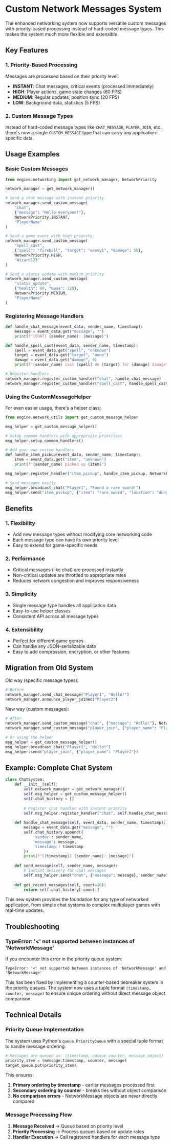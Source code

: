 # Custom Network Messages System

The enhanced networking system now supports versatile custom messages with priority-based processing instead of hard-coded message types. This makes the system much more flexible and extensible.

## Key Features

### 1. Priority-Based Processing
Messages are processed based on their priority level:
- **INSTANT**: Chat messages, critical events (processed immediately)
- **HIGH**: Player actions, game state changes (60 FPS)
- **MEDIUM**: Regular updates, position sync (20 FPS)
- **LOW**: Background data, statistics (5 FPS)

### 2. Custom Message Types
Instead of hard-coded message types like `CHAT_MESSAGE`, `PLAYER_JOIN`, etc., there's now a single `CUSTOM_MESSAGE` type that can carry any application-specific data.

## Usage Examples

### Basic Custom Messages

```python
from engine.networking import get_network_manager, NetworkPriority

network_manager = get_network_manager()

# Send a chat message with instant priority
network_manager.send_custom_message(
    "chat", 
    {"message": "Hello everyone!"}, 
    NetworkPriority.INSTANT, 
    "PlayerName"
)

# Send a game event with high priority
network_manager.send_custom_message(
    "spell_cast", 
    {"spell": "fireball", "target": "enemy1", "damage": 50}, 
    NetworkPriority.HIGH, 
    "Wizard123"
)

# Send a status update with medium priority
network_manager.send_custom_message(
    "status_update", 
    {"health": 80, "mana": 120}, 
    NetworkPriority.MEDIUM, 
    "PlayerName"
)
```

### Registering Message Handlers

```python
def handle_chat_message(event_data, sender_name, timestamp):
    message = event_data.get("message", "")
    print(f"[CHAT] {sender_name}: {message}")

def handle_spell_cast(event_data, sender_name, timestamp):
    spell = event_data.get("spell", "unknown")
    target = event_data.get("target", "none")
    damage = event_data.get("damage", 0)
    print(f"{sender_name} cast {spell} on {target} for {damage} damage")

# Register handlers
network_manager.register_custom_handler("chat", handle_chat_message)
network_manager.register_custom_handler("spell_cast", handle_spell_cast)
```

### Using the CustomMessageHelper

For even easier usage, there's a helper class:

```python
from engine.network_utils import get_custom_message_helper

msg_helper = get_custom_message_helper()

# Setup common handlers with appropriate priorities
msg_helper.setup_common_handlers()

# Add your own custom handlers
def handle_item_pickup(event_data, sender_name, timestamp):
    item = event_data.get("item", "unknown")
    print(f"{sender_name} picked up {item}")

msg_helper.register_handler("item_pickup", handle_item_pickup, NetworkPriority.HIGH)

# Send messages easily
msg_helper.broadcast_chat("Player1", "Found a rare sword!")
msg_helper.send("item_pickup", {"item": "rare_sword", "location": "dungeon"}, "Player1")
```

## Benefits

### 1. **Flexibility**
- Add new message types without modifying core networking code
- Each message type can have its own priority level
- Easy to extend for game-specific needs

### 2. **Performance**
- Critical messages (like chat) are processed instantly
- Non-critical updates are throttled to appropriate rates
- Reduces network congestion and improves responsiveness

### 3. **Simplicity**
- Single message type handles all application data
- Easy-to-use helper classes
- Consistent API across all message types

### 4. **Extensibility**
- Perfect for different game genres
- Can handle any JSON-serializable data
- Easy to add compression, encryption, or other features

## Migration from Old System

Old way (specific message types):
```python
# Before
network_manager.send_chat_message("Player1", "Hello!")
network_manager.announce_player_joined("Player2")
```

New way (custom messages):
```python
# After
network_manager.send_custom_message("chat", {"message": "Hello!"}, NetworkPriority.INSTANT, "Player1")
network_manager.send_custom_message("player_join", {"player_name": "Player2"}, NetworkPriority.HIGH)

# Or using the helper
msg_helper = get_custom_message_helper()
msg_helper.broadcast_chat("Player1", "Hello!")
msg_helper.send("player_join", {"player_name": "Player2"})
```

## Example: Complete Chat System

```python
class ChatSystem:
    def __init__(self):
        self.network_manager = get_network_manager()
        self.msg_helper = get_custom_message_helper()
        self.chat_history = []
        
        # Register chat handler with instant priority
        self.msg_helper.register_handler("chat", self.handle_chat_message, NetworkPriority.INSTANT)
    
    def handle_chat_message(self, event_data, sender_name, timestamp):
        message = event_data.get("message", "")
        self.chat_history.append({
            'sender': sender_name,
            'message': message,
            'timestamp': timestamp
        })
        print(f"[{timestamp}] {sender_name}: {message}")
    
    def send_message(self, sender_name, message):
        # Instant delivery for chat messages
        self.msg_helper.send("chat", {"message": message}, sender_name)
    
    def get_recent_messages(self, count=10):
        return self.chat_history[-count:]
```

This new system provides the foundation for any type of networked application, from simple chat systems to complex multiplayer games with real-time updates.

## Troubleshooting

### TypeError: '<' not supported between instances of 'NetworkMessage'

If you encounter this error in the priority queue system:
```
TypeError: '<' not supported between instances of 'NetworkMessage' and 'NetworkMessage'
```

This has been fixed by implementing a counter-based tiebreaker system in the priority queues. The system now uses a tuple format `(timestamp, counter, message)` to ensure unique ordering without direct message object comparison.

## Technical Details

### Priority Queue Implementation

The system uses Python's `queue.PriorityQueue` with a special tuple format to handle message ordering:

```python
# Messages are queued as: (timestamp, unique_counter, message_object)
priority_item = (message.timestamp, counter, message)
target_queue.put(priority_item)
```

This ensures:
1. **Primary ordering by timestamp** - earlier messages processed first
2. **Secondary ordering by counter** - breaks ties without object comparison  
3. **No comparison errors** - NetworkMessage objects are never directly compared

### Message Processing Flow

1. **Message Received** → Queue based on priority level
2. **Priority Processing** → Process queues based on update rates
3. **Handler Execution** → Call registered handlers for each message type
